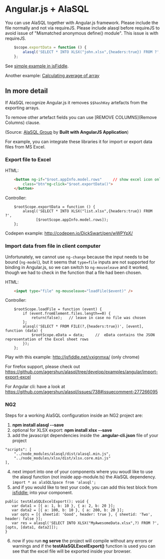 # Angular.js + AlaSQL


You can use AlaSQL together with Angular.js framework. Please include the file normally and not via requireJS. Please include alasql before requireJS to avoid issue of "Mismatched anonymous define() module". This issue is with requireJS.

```js
    $scope.exportData = function () {
        alasql('SELECT * INTO XLSX("john.xlsx",{headers:true}) FROM ?',[$scope.items]);
    };
```
See [simple example in jsFiddle](http://jsfiddle.net/agershun/00nfeq12/).

Another example: [Calculating average of array](http://jsfiddle.net/agershun/she06Lq3/2/)


## In more detail

If AlaSQL recognize Angular.js it removes ```$$hashKey``` artefacts from the exporting arrays.

To remove other artefact fields you can use [REMOVE COLUMNS](Remove Columns) clause.

(Source: [AlaSQL Group](https://groups.google.com/forum/?utm_medium=email&utm_source=footer#!msg/alasql/w9uavEdVHAU/k4KXf2Pv3WoJ) by **Built with AngularJS Application**)

For example, you can integrate these libraries it for import or export data files from MS Excel.

### Export file to Excel 
HTML:
```html
    <button ng-if="$root.appInfo.model.rows"     // show excel icon only if there are rows in the grid 
        class="btn"ng-click="$root.exportData()">
    </button> 
```
Controller:
```
    $rootScope.exportData = function () {
        alasql('SELECT * INTO XLSX("list.xlsx",{headers:true}) FROM ?', 
              [$rootScope.appInfo.model.rows]);   
    };
```

Codepen example: http://codepen.io/DickSwart/pen/wWPYpX/

### Import data from file in client computer

Unfortunately, we cannot use ```ng-change``` because the input needs to be bound (```ng-model```), but it seems that ```type=file``` inputs are not supported for binding in Angular.js, so we can switch to ```ng-mouseleave``` and it worked, though we had to check in the function that a file had been chosen.

HTML:
```html
    <input type="file" ng-mouseleave="loadFile($event)" />
```
Controller:
```
    $rootScope.loadFile = function (event) {
        if (event.fromElement.files.length==0) {
            return(false);   // leave in case no file was chosen
        };
        alasql('SELECT * FROM FILE(?,{headers:true})', [event], function (data) {
            $rootScope.eData = data;     //  eData contains the JSON representation of the Excel sheet rows
        }); 
    };
```

Play with this example: http://jsfiddle.net/vxjgnmxa/ (only chrome)

For firefox support, please check out https://github.com/agershun/alasql/tree/develop/examples/angular/import-export-excel

For Angular cli: have a look at https://github.com/agershun/alasql/issues/738#issuecomment-277266095

### NG2

Steps for a working AlaSQL configuration inside an NG2 project are:
1. **npm install alasql --save**
2. optional for XLSX export: **npm install xlsx --save** 
3. add the javascript dependencies inside the **.angular-cli.json** file of your project
```
"scripts": [
    "../node_modules/alasql/dist/alasql.min.js",
    "../node_modules/xlsx/dist/xlsx.core.min.js"
],
```
4. next import into one of your components where you woudl like to use the alasql function (not inside app-module.ts) the AlaSQL dependency. 
`import * as alaSQLSpace from 'alasql';` 
5. and if you would like to test your code, you can add this test block from [jsfiddle:](http://jsfiddle.net/gd7jex9s/) into your component.
```
public testAlaSQLExcelExport(): void {
   var data1 = [{ a: 1, b: 10 }, { a: 2, b: 20 }];
   var data2 = [{ a: 100, b: 10 }, { a: 200, b: 20 }];
   var opts = [{ sheetid: 'Good', header: true }, { sheetid: 'Two', header: false }];
   var res = alasql('SELECT INTO XLSX("MyAwesomeData.xlsx",?) FROM ?', [opts, [data1, data2]]);
}
```
6. now if you run **ng serve** the project will compile without any errors or warnings and if the **testAlaSQLExcelExport()** function is used you can see that the excel file will be exported inside your browser.